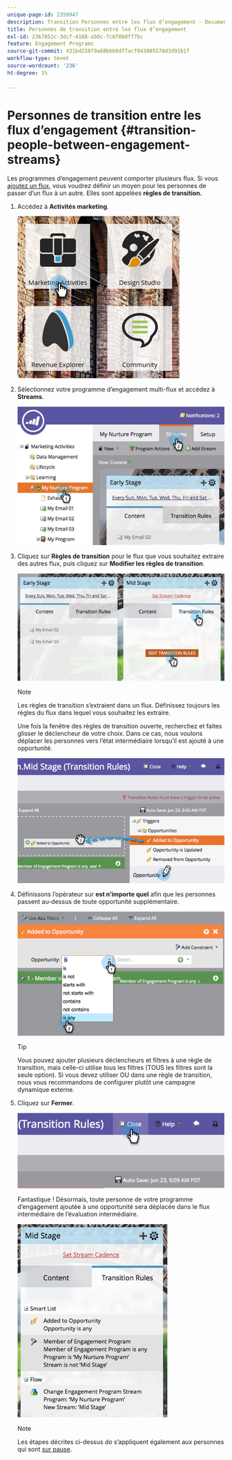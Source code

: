 ```yaml
---
unique-page-id: 2359947
description: Transition Personnes entre les flux d’engagement - Documents Marketo - Documentation du produit
title: Personnes de transition entre les flux d’engagement
exl-id: 2367852c-3dcf-4188-a50c-7c6f0b0ff7bc
feature: Engagement Programs
source-git-commit: 431bd258f9a68bbb9df7acf043085578d3d91b1f
workflow-type: tm+mt
source-wordcount: '236'
ht-degree: 1%

---
```


# Personnes de transition entre les flux d’engagement {#transition-people-between-engagement-streams}

Les programmes d’engagement peuvent comporter plusieurs flux. Si vous [ajoutez un flux](/help/marketo/product-docs/email-marketing/drip-nurturing/creating-an-engagement-program/add-a-stream.md), vous voudrez définir un moyen pour les personnes de passer d’un flux à un autre. Elles sont appelées **règles de transition.**

1. Accédez à **Activités marketing**.

   ![](assets/ma.png)

1. Sélectionnez votre programme d’engagement multi-flux et accédez à **Streams**.

   ![](assets/multistream.jpg)

1. Cliquez sur **Règles de transition** pour le flux que vous souhaitez extraire des autres flux, puis cliquez sur **Modifier les règles de transition**.

   ![](assets/image2014-9-15-18-3a10-3a18.png)

   >[!NOTE]
   >
   >Les règles de transition s’extraient dans un flux. Définissez toujours les règles du flux dans lequel vous souhaitez les extraire.

   Une fois la fenêtre des règles de transition ouverte, recherchez et faites glisser le déclencheur de votre choix. Dans ce cas, nous voulons déplacer les personnes vers l’état intermédiaire lorsqu’il est ajouté à une opportunité.

   ![](assets/image2014-9-15-18-3a10-3a46.png)

1. Définissons l’opérateur sur **est n’importe quel** afin que les personnes passent au-dessus de toute opportunité supplémentaire.

   ![](assets/image2014-9-15-18-3a11-3a14.png)

   >[!TIP]
   >
   >Vous pouvez ajouter plusieurs déclencheurs et filtres à une règle de transition, mais celle-ci utilise tous les filtres (TOUS les filtres sont la seule option). Si vous devez utiliser OU dans une règle de transition, nous vous recommandons de configurer plutôt une campagne dynamique externe.

1. Cliquez sur **Fermer**.

   ![](assets/image2014-9-15-18-3a11-3a23.png)

   Fantastique ! Désormais, toute personne de votre programme d’engagement ajoutée à une opportunité sera déplacée dans le flux intermédiaire de l’évaluation intermédiaire.

   ![](assets/image2014-9-15-18-3a11-3a29.png)

   >[!NOTE]
   >
   >Les étapes décrites ci-dessus *do* s’appliquent également aux personnes qui sont [ sur pause](/help/marketo/product-docs/email-marketing/drip-nurturing/using-engagement-programs/pause-people-in-an-engagement-program.md).

